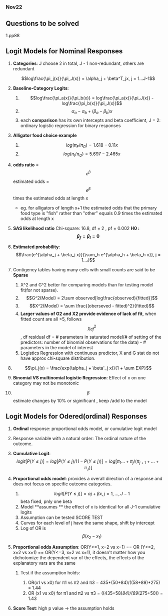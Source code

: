 # 

### Nov22

## Questions to be solved

1.pp88 

## Logit Models for Nominal Responses

1. **Categories**: J choose 2 in total, J - 1 non-redundant, others are redundant

   $$log\frac{\pi_j(x)}{\pi_J(x)} = \alpha_j + \beta^T_jx, j = 1...J-1$$

2. **Baseline-Category Logits**:
  
   1. $$log\frac{\pi_a(x)}{\pi_b(x)} = log\frac{\pi_a(x)}{\pi_J(x)} - log\frac{\pi_b(x)}{\pi_J(x)}$$
   2. $$\alpha_a -\alpha_b + (\beta_a - \beta_b)x$$
   3. each **comparison** has its own intercepts and beta coefficient, J = 2: ordinary logistic regression for binary responses
   
3. **Alligator food choice example**
   1. $$log(\pi_F/ \pi_O) = 1.618 - 0.11x$$
   2. $$log(\pi_I/ \pi_O) = 5.697 - 2.465x$$

4. **odds ratio** = $$e^\beta$$ estimated odds = $$e^\beta$$ times the estimated odds at length x

   * eg. for alligators of length x+1 the estimated odds that the primary food type is "fish" rather than "other" equals 0.9 times the estimated odds at length x

5. **SAS likelihood ratio** Chi-square: 16.8, df = 2 , pf = 0.002 **H0 :$$ \beta_f = \beta_I = 0$$**

6. **Estimated probability**: $$\frac{e^{\alpha_j + \beta_j x}}{\sum_h e^{\alpha_h + \beta_h x}}, j = 1...J$$

7. Contigency tables having many cells with small counts are said to be **Sparse**

   1. X^2 and G^2  better for comparing models than for testing model fit(for not sparse).
   2. $$G^2(Model) = 2\sum observed[log\frac{observed}{fitted}]$$
   3. $$X^2(Model) = \sum \frac{(oberseved - fitted)^2}{fitted}$$ 
   4. **Larger values of G2 and X2 provide evidence of lack of fit**, when fitted count are all >5, follows $$\chi^2_{df}$$, df residual df = # parameters in saturated model(# of setting of the predictors: number of binomial observations for the data) - # parameters in the model of interest
   5. Logistics Regression with continuous predictor, X and G stat do not have approx chi-square distribution.

8. $$\pi_j(x) = \frac{exp(\alpha_j + \beta'_j x)}{1 + \sum EXP}$$

9. **Binomial VS multinomial logistic Regression**:  Effect of x on one category may not be monotonic

10. $$\beta$$ estimate changes by 10% or siginificant , keep /add to the model


## Logit Models for Odered(ordinal) Responses


1. **Ordinal** response: proportional odds model, or cumulative logit model
2. Response variable with a natural order: The ordinal nature of the outcome.
3. **Cumulative Logit**: $$logit[P(Y\leq j)] = log [P(Y\leq j)/ (1- P(Y\leq j))] = log [\pi_1...+\pi_j / (\pi_{j+1}+...+\pi_J)]$$
4. **Proportional odds model**: provides a overall direction of a response and does not focus on specific outcome categories.

   1. $$logit[P(Y\leq j)] = \alpha j + \beta x, j = 1,..., J-1$$ beta fixed, pnly one beta
   2. Model **assumes ** the effect of x is identical for all J-1 cumulative logits
   3. Assumption can be tested SCORE TEST
   4. Curves for each level of j have the same shape, shift by intercept
   5. Log of OR is $$\beta (x_2-x_1)$$
5. **Proportional odds Assumption**:  OR(Y<=1, x=2 vs x=1) == OR (Y<=2, x=2 vs x=1) == OR(Y<=3, x=2 vs x=1), it doesn't matter how you dichotomize the dependent var of the effects, the effects of the explanatory vars are the same

   1. Test if the assumption holds: 

      1. OR(x1 vs x0) for π1 vs π2 and π3 = 435*(50+84)/((58+89)*275) = 1.44	 
      2. OR (x1 vs  x0) for π1 and π2 vs π3 = ((435+58)*84)/(89*(275+50)) = 1.43	
6. **Score Test**: high p value -> the assumption holds


